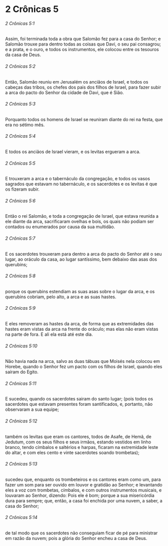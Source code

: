 # 2 Crônicas 5

###### 2 Crônicas 5:1

Assim, foi terminada toda a obra que Salomão fez para a casa do Senhor; e Salomão trouxe para dentro todas as coisas que Davi, o seu pai consagrou; e a prata, e o ouro, e todos os instrumentos, ele colocou entre os tesouros da casa de Deus.

###### 2 Crônicas 5:2

Então, Salomão reuniu em Jerusalém os anciãos de Israel, e todos os cabeças das tribos, os chefes dos pais dos filhos de Israel, para fazer subir a arca do pacto do Senhor da cidade de Davi, que é Sião.

###### 2 Crônicas 5:3

Porquanto todos os homens de Israel se reuniram diante do rei na festa, que era no sétimo mês.

###### 2 Crônicas 5:4

E todos os anciãos de Israel vieram, e os levitas ergueram a arca.

###### 2 Crônicas 5:5

E trouxeram a arca e o tabernáculo da congregação, e todos os vasos sagrados que estavam no tabernáculo, e os sacerdotes e os levitas é que os fizeram subir.

###### 2 Crônicas 5:6

Então o rei Salomão, e toda a congregação de Israel, que estava reunida a ele diante da arca, sacrificaram ovelhas e bois, os quais não podiam ser contados ou enumerados por causa da sua multidão.

###### 2 Crônicas 5:7

E os sacerdotes trouxeram para dentro a arca do pacto do Senhor até o seu lugar, ao oráculo da casa, ao lugar santíssimo, bem debaixo das asas dos querubins;

###### 2 Crônicas 5:8

porque os querubins estendiam as suas asas sobre o lugar da arca, e os querubins cobriam, pelo alto, a arca e as suas hastes.

###### 2 Crônicas 5:9

E eles removeram as hastes da arca, de forma que as extremidades das hastes eram vistas da arca na frente do oráculo; mas elas não eram vistas na parte de fora. E ali ela está até este dia.

###### 2 Crônicas 5:10

Não havia nada na arca, salvo as duas tábuas que Moisés nela colocou em Horebe, quando o Senhor fez um pacto com os filhos de Israel, quando eles saíram do Egito.

###### 2 Crônicas 5:11

E sucedeu, quando os sacerdotes sairam do santo lugar; (pois todos os sacerdotes que estavam presentes foram santificados, e, portanto, não observaram a sua equipe;

###### 2 Crônicas 5:12

também os levitas que eram os cantores, todos de Asafe, de Hemã, de Jedutum, com os seus filhos e seus irmãos, estando vestidos em linho branco, tendo címbalos e saltérios e harpas, ficaram na extremidade leste do altar, e com eles cento e vinte sacerdotes soando trombetas);

###### 2 Crônicas 5:13

sucedeu que, enquanto os trombeteiros e os cantores eram como um, para fazer um som para ser ouvido em louvor e gratidão ao Senhor; e levantando eles a voz com trombetas, címbalos, e com outros instrumentos musicais, e louvaram ao Senhor, dizendo: Pois ele é bom; porque a sua misericórdia dura para sempre; que, então, a casa foi enchida por uma nuvem, a saber, a casa do Senhor;

###### 2 Crônicas 5:14

de tal modo que os sacerdotes não conseguiam ficar de pé para ministrar em razão da nuvem; pois a glória do Senhor encheu a casa de Deus.


